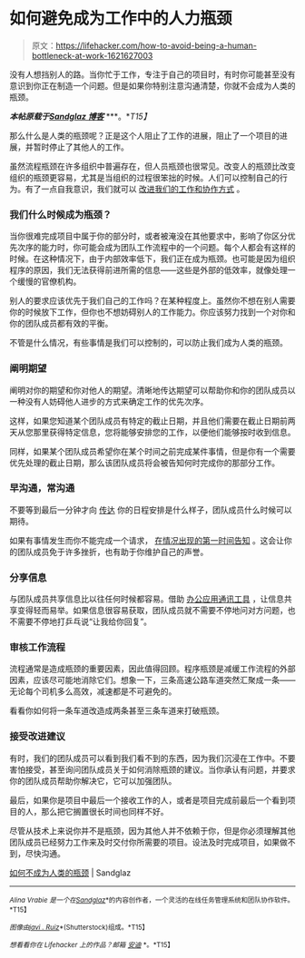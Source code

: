 # 如何避免成为工作中的人力瓶颈

> 原文：<https://lifehacker.com/how-to-avoid-being-a-human-bottleneck-at-work-1621627003>

没有人想挡别人的路。当你忙于工作，专注于自己的项目时，有时你可能甚至没有意识到你正在制造一个问题。但是如果你特别注意沟通清楚，你就不会成为人类的瓶颈。



***本帖原载于***[***Sandglaz 博客***](http://blog.sandglaz.com/human-bottleneck/) ***。**T15】*

那么什么是人类的瓶颈呢？正是这个人阻止了工作的进展，阻止了一个项目的进展，并暂时停止了其他人的工作。

虽然流程瓶颈在许多组织中普遍存在，但人员瓶颈也很常见。改变人的瓶颈比改变组织的瓶颈更容易，尤其是当组织的过程很笨拙的时候。人们可以控制自己的行为。有了一点自我意识，我们就可以 [改进我们的工作和协作方式](https://lifehacker.com/how-can-i-communicate-better-at-the-office-1001505647) 。

### 我们什么时候成为瓶颈？

当你很难完成项目中属于你的部分时，或者被淹没在其他要求中，影响了你区分优先次序的能力时，你可能会成为团队工作流程中的一个问题。每个人都会有这样的时候。在这种情况下，由于内部效率低下，我们正在成为瓶颈。也可能是因为组织程序的原因，我们无法获得前进所需的信息——这些是外部的低效率，就像处理一个缓慢的官僚机构。

别人的要求应该优先于我们自己的工作吗？在某种程度上。虽然你不想在别人需要你的时候放下工作，但你也不想妨碍别人的工作能力。你应该努力找到一个对你和你的团队成员都有效的平衡。

不管是什么情况，有些事情是我们可以控制的，可以防止我们成为人类的瓶颈。

### **阐明期望**

阐明对你的期望和你对他人的期望。清晰地传达期望可以帮助你和你的团队成员以一种没有人妨碍他人进步的方式来确定工作的优先次序。

这样，如果您知道某个团队成员有特定的截止日期，并且他们需要在截止日期前两天从您那里获得特定信息，您将能够安排您的工作，以便他们能够按时收到信息。

同样，如果某个团队成员希望你在某个时间之前完成某件事情，但是你有一个需要优先处理的截止日期，那么该团队成员将会被告知何时完成你的那部分工作。

### **早沟通，常沟通**

不要等到最后一分钟才向 [传达](http://blog.sandglaz.com/how-great-leaders-communicate/) 你的日程安排是什么样子，团队成员什么时候可以期待。

如果有事情发生而你不能完成一个请求， [在情况出现的第一时间告知](https://lifehacker.com/top-10-ways-to-improve-your-communication-skills-1590488550) 。这会让你的团队成员免于许多挫折，也有助于你维护自己的声誉。

### **分享信息**

与团队成员共享信息比以往任何时候都容易。借助 [办公应用](http://blog.sandglaz.com/must-productivity-apps-2014/)[通讯工具](http://blog.sandglaz.com/office-communication-tools/) ，让信息共享变得轻而易举。如果信息很容易获取，团队成员就不需要不停地问对方问题，也不需要不停地打乒乓说“让我给你回复”。

### **审核工作流程**

流程通常是造成瓶颈的重要因素，因此值得回顾。程序瓶颈是减缓工作流程的外部因素，应该尽可能地消除它们。想象一下，三条高速公路车道突然汇聚成一条——无论每个司机多么高效，减速都是不可避免的。

看看你如何将一条车道改造成两条甚至三条车道来打破瓶颈。

### **接受改进建议**

有时，我们的团队成员可以看到我们看不到的东西，因为我们沉浸在工作中。不要害怕接受，甚至询问团队成员关于如何消除瓶颈的建议。当你承认有问题，并要求你的团队成员帮助你解决它，它可以加强团队。

最后，如果你是项目中最后一个接收工作的人，或者是项目完成前最后一个看到项目的人，那么把它搁置很长时间也同样不好。

尽管从技术上来说你并不是瓶颈，因为其他人并不依赖于你，但是你必须理解其他团队成员已经努力工作来及时交付你所需要的项目。设法及时完成项目，如果做不到，尽快沟通。

[如何不成为人类的瓶颈](http://blog.sandglaz.com/human-bottleneck/) | Sandglaz

* * *

<small>*Alina Vrabie 是一个在*</small>[<small>*Sandglaz*</small>](http://www.sandglaz.com/)<small>*的内容创作者，一个灵活的在线任务管理系统和团队协作软件。*T15】</small>

<small>*图像由*</small>[<small>*javi . Ruiz*</small>](http://www.shutterstock.com/pic-177804359/stock-vector-best-cycling-illustration-of-a-happy-young-man-walking-bike-while-on-the-road-there-is-a-big.html?src=fU6ElX4277tDPgKDFYlk6A-1-19)<small>*(Shutterstock)组成。*T15】</small>

<small>*想看看你在 Lifehacker 上的作品？邮箱*</small> [<small>*安迪*</small>](mailto:andy@lifehacker.com) <small>*。*T15】</small>